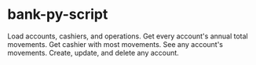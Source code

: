 # bank-py-script

Load accounts, cashiers, and operations.
Get every account's annual total movements.
Get cashier with most movements.
See any account's movements.
Create, update, and delete any account.
